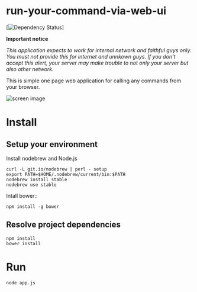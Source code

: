 run-your-command-via-web-ui
===========================================

[![Dependency Status](https://david-dm.org/shrkw/run-your-command-via-web-ui.png)]

**Important notice**

*This application expects to work for internal network and faithful guys only.*
*You must not provide this for internet and unnkown guys. If you don't accept this alert, your server may make trouble to not only your server but also other network.*

This is simple one page web application for calling any commands from your browser.

![screen image](https://r4jsig.blu.livefilestore.com/y2mLlEDXtbb65QNrX9JHZoNDIM2qiUCdTRNUttdDd-sjKf0nYceLyiA2UiTzrBycmK1iLQZjOMC8ObWcjmEehMCTASThI9e4Ln9zKh8NKIooBlo-mdKFqZ668V00hNRbz4F/image.png?psid=1 "screen image")

# Install

## Setup your environment

Install nodebrew and Node.js

    curl -L git.io/nodebrew | perl - setup
    export PATH=$HOME/.nodebrew/current/bin:$PATH
    nodebrew install stable
    nodebrew use stable

Intall bower::

    npm install -g bower

## Resolve project dependencies

    npm install
    bower install

# Run

    node app.js

